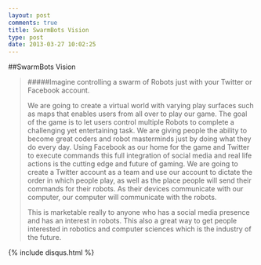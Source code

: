 ```yaml
---
layout: post
comments: true
title: SwarmBots Vision
type: post
date: 2013-03-27 10:02:25
---
```


##SwarmBots Vision

> #####Imagine controlling a swarm of Robots just with your Twitter or Facebook account.
>
> We are going to create a virtual world with varying play surfaces such as maps that enables users from all over to play our game.  The goal of the game is to let users control multiple Robots to complete a challenging yet entertaining task.  We are giving people the ability to become great coders and robot masterminds just by doing what they do every day.  Using Facebook as our home for the game and Twitter to execute commands this full integration of social media and real life actions is the cutting edge and future of gaming.  We are going to create a Twitter account as a team and use our account to dictate the order in which people play, as well as the place people will send their commands for their robots.  As their devices communicate with our computer, our computer will communicate with the robots.
>
> This is marketable really to anyone who has a social media presence and has an interest in robots. This also a great way to get people interested in robotics and computer sciences which is the industry of the future.


{% include disqus.html %}

